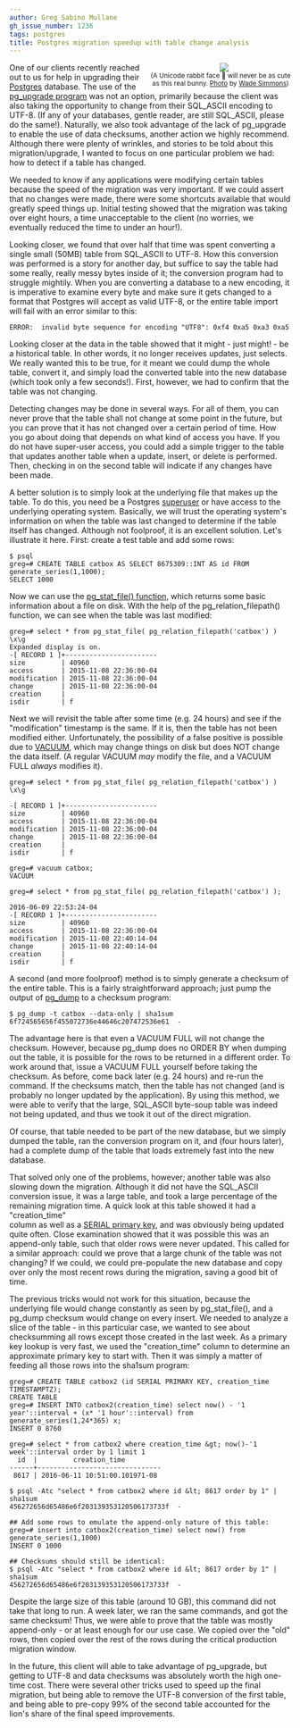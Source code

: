 ```yaml
---
author: Greg Sabino Mullane
gh_issue_number: 1236
tags: postgres
title: Postgres migration speedup with table change analysis
---
```




<div class="separator" style="clear: both; float: right; text-align: center;"><a href="/blog/2016/06/13/postgres-migration-speedup-with-table/image-0.jpeg" imageanchor="1" style="clear: right; margin-bottom: 1em; margin-left: 1em;"><img border="0" src="/blog/2016/06/13/postgres-migration-speedup-with-table/image-0.jpeg"/></a><br/><small>(A Unicode rabbit face 🐰 will never be as cute <br/>as this real bunny. <a href="https://flic.kr/p/6stdw2">Photo</a> by <a href="https://www.flickr.com/photos/wsimmons/">Wade Simmons</a>)</small></div>

One of our clients recently reached out to us for help in upgrading their 
[Postgres](https://www.postgresql.org/) database. The use of 
the [pg_upgrade program](https://www.postgresql.org/docs/current/static/pgupgrade.html)
was not an option, primarily because the client was also taking 
the opportunity to change from their SQL_ASCII encoding to UTF-8. (If any 
of your databases, gentle reader, are still SQL_ASCII, please do the same!). 
Naturally, we also took advantage of the lack of pg_upgrade to enable 
the use of data checksums, another action we highly recommend. Although there were 
plenty of wrinkles, and stories to be told about this migration/upgrade, I wanted 
to focus on one particular problem we had: how to detect if a table has changed.

We needed to know if any applications were modifying certain tables because the 
speed of the migration was very important. If we could assert that no changes 
were made, there were some shortcuts available that would greatly speed things up.
Initial testing showed that the migration was taking over eight hours, a time 
unacceptable to the client (no worries, we eventually reduced the time to 
under an hour!).

Looking closer, we found that over half that time was spent converting a single 
small (50MB) table from SQL_ASCII to UTF-8. How this conversion was performed is 
a story for another day, but suffice to say the table had some really, really messy bytes inside of it; 
the conversion program had to struggle mightily. When you are converting a database 
to a new encoding, it is imperative to examine every byte and make sure it gets changed 
to a format that Postgres will accept as valid UTF-8, or the entire table import will fail with an error 
similar to this:

```
ERROR:  invalid byte sequence for encoding "UTF8": 0xf4 0xa5 0xa3 0xa5
```

Looking closer at the data in the table showed that it might - just might! - be a 
historical table. In other words, it no longer receives updates, just selects. 
We really wanted this to be true, for it meant we could dump the whole table, convert it, 
and simply load the converted table into the new database (which took only a 
few seconds!). First, however, we had to confirm that the table was not changing.

Detecting changes may be done in several ways. For all of them, you can 
never prove that the table shall not change at some point in the future, but 
you can prove that it has not changed over a certain period of time. How you 
go about doing that depends on what kind of access you have. If you do not 
have super-user access, you could add a simple trigger to the table that updates 
another table when a update, insert, or delete is performed. Then, checking 
in on the second table will indicate if any changes have been made.

A better solution is to simply look at the underlying file that makes up the 
table. To do this, you need be a Postgres 
[superuser](https://www.postgresql.org/docs/current/static/role-attributes.html) 
or have access to the underlying operating system.
Basically, we will trust the operating system's 
information on when the table was last changed to determine if the table 
itself has changed. Although not foolproof, it is an excellent solution. Let's 
illustrate it here. First: create a test table and add some rows:

```
$ psql
greg=# CREATE TABLE catbox AS SELECT 8675309::INT AS id FROM generate_series(1,1000);
SELECT 1000
```

Now we can use the 
[pg_stat_file() function](https://www.postgresql.org/docs/current/static/functions-admin.html#FUNCTIONS-ADMIN-GENFILE), 
which returns some basic information about a file on disk. With the help of the pg_relation_filepath() function, we can see when 
the table was last modified:

```
greg=# select * from pg_stat_file( pg_relation_filepath('catbox') ) \x\g
Expanded display is on.
-[ RECORD 1 ]+-----------------------
size         | 40960
access       | 2015-11-08 22:36:00-04
modification | 2015-11-08 22:36:00-04
change       | 2015-11-08 22:36:00-04
creation     | 
isdir        | f

```

Next we will revisit the table after some time (e.g. 24 hours) 
and see if the "modification" timestamp is the same. If it is, then the 
table has not been modified either. Unfortunately, the possibility of 
a false positive is possible due to [VACUUM](https://www.postgresql.org/docs/current/static/sql-vacuum.html), 
which may change things on disk but does NOT change the data itself. (A regular VACUUM *may* modify the file, and a 
VACUUM FULL *always* modifies it).

```
greg=# select * from pg_stat_file( pg_relation_filepath('catbox') ) \x\g

-[ RECORD 1 ]+-----------------------
size         | 40960
access       | 2015-11-08 22:36:00-04
modification | 2015-11-08 22:36:00-04
change       | 2015-11-08 22:36:00-04
creation     | 
isdir        | f

greg=# vacuum catbox;
VACUUM

greg=# select * from pg_stat_file( pg_relation_filepath('catbox') );

2016-06-09 22:53:24-04
-[ RECORD 1 ]+-----------------------
size         | 40960
access       | 2015-11-08 22:36:00-04
modification | 2015-11-08 22:40:14-04
change       | 2015-11-08 22:40:14-04
creation     | 
isdir        | f
```

A second (and more foolproof) method is to simply generate a checksum of the 
entire table. This is a fairly straightforward approach; just pump the output 
of [pg_dump](https://www.postgresql.org/docs/current/static/app-pgdump.html) 
to a checksum program:

```
$ pg_dump -t catbox --data-only | sha1sum
6f724565656f455072736e44646c207472536e61  -
```

The advantage here is that even a VACUUM FULL will not change the checksum. 
However, because pg_dump does no ORDER BY when dumping out the table, 
it is possible for the rows to be returned in a different order. To work 
around that, issue a VACUUM FULL yourself before taking the checksum. As 
before, come back later (e.g. 24 hours) and re-run the command. If the checksums 
match, then the table has not changed (and is probably no longer updated by 
the application). By using this method, we were able to verify that the 
large, SQL_ASCII byte-soup table was indeed not being updated, and 
thus we took it out of the direct migration.

Of course, that table needed to be part of the new database, but we simply dumped the table, 
ran the conversion program on it, and (four hours later), had a complete dump of the 
table that loads extremely fast into the new database.

That solved only one of the problems, however; another table was also slowing 
down the migration. Although it did not have the SQL_ASCII conversion 
issue, it was a large table, and took a large percentage of the remaining 
migration time. A quick look at this table showed it had a "creation_time"  
column as well as a 
[SERIAL primary key](www.neilconway.org/docs/sequences/), and was obviously being updated quite often. 
Close examination showed that it was possible this was an append-only 
table, such that older rows were never updated. This called for a similar 
approach: could we prove that a large chunk of the table was not changing? 
If we could, we could pre-populate the new database and copy over only the 
most recent rows during the migration, saving a good bit of time.

The previous tricks would not work for this situation, because the underlying file would 
change constantly as seen by pg_stat_file(), and a pg_dump checksum would 
change on every insert. We needed to analyze a slice of the table - in this particular case, 
we wanted to see about checksumming all rows except those created in 
the last week. As a primary key lookup is very fast, we used the "creation_time" 
column to determine an approximate primary key to start with. Then it was simply 
a matter of feeding all those rows into the sha1sum program:

```
greg=# CREATE TABLE catbox2 (id SERIAL PRIMARY KEY, creation_time TIMESTAMPTZ);
CREATE TABLE
greg=# INSERT INTO catbox2(creation_time) select now() - '1 year'::interval + (x* '1 hour'::interval) from generate_series(1,24*365) x;
INSERT 0 8760

greg=# select * from catbox2 where creation_time &gt; now()-'1 week'::interval order by 1 limit 1
  id  |         creation_time         
------+-------------------------------
 8617 | 2016-06-11 10:51:00.101971-08

$ psql -Atc "select * from catbox2 where id &lt; 8617 order by 1" | sha1sum
456272656d65486e6f203139353120506173733f  -

## Add some rows to emulate the append-only nature of this table:
greg=# insert into catbox2(creation_time) select now() from generate_series(1,1000)
INSERT 0 1000

## Checksums should still be identical:
$ psql -Atc "select * from catbox2 where id &lt; 8617 order by 1" | sha1sum
456272656d65486e6f203139353120506173733f  -
```

Despite the large size of this table (around 10 GB), this command did not take 
that long to run. A week later, we ran the same 
commands, and got the same checksum! Thus, we were able to prove that the 
table was mostly append-only - or at least enough for our use case. We 
copied over the "old" rows, then copied over the rest of the rows during 
the critical production migration window.

In the future, this client will able to take advantage of pg_upgrade, 
but getting to UTF-8 and data checksums was absolutely worth the high one-time cost. 
There were several other tricks used to speed up the final migration, but 
being able to remove the UTF-8 conversion of the first table, and being able 
to pre-copy 99% of the second table accounted for the lion's share of the 
final speed improvements.


